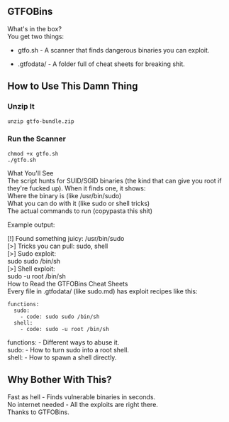 ## GTFOBins 
What's in the box? <br>
You get two things:<br>

- gtfo.sh - A scanner that finds dangerous binaries you can exploit.<br>

- .gtfodata/ - A folder full of cheat sheets for breaking shit.<br>

## How to Use This Damn Thing<br>

### Unzip It<br>
```
unzip gtfo-bundle.zip
```

### Run the Scanner<br>
```
chmod +x gtfo.sh 
./gtfo.sh 
```

What You'll See <br>
The script hunts for SUID/SGID binaries (the kind that can give you root if they're fucked up). When it finds one, it shows: <br>
Where the binary is (like /usr/bin/sudo) <br>
What you can do with it (like sudo or shell tricks) <br>
The actual commands to run (copypasta this shit) <br>

Example output: <br>

[!] Found something juicy: /usr/bin/sudo <br>
 [>] Tricks you can pull: sudo, shell <br>
 [>] Sudo exploit: <br>
    sudo sudo /bin/sh <br>
 [>] Shell exploit: <br>
    sudo -u root /bin/sh <br>
How to Read the GTFOBins Cheat Sheets <br>
Every file in .gtfodata/ (like sudo.md) has exploit recipes like this: <br>

```
functions: 
  sudo: 
    - code: sudo sudo /bin/sh 
  shell: 
    - code: sudo -u root /bin/sh 
```
functions: - Different ways to abuse it. <br>
sudo: - How to turn sudo into a root shell. <br>
shell: - How to spawn a shell directly. <br>

## Why Bother With This? <br>
Fast as hell - Finds vulnerable binaries in seconds. <br>
No internet needed - All the exploits are right there. <br>
Thanks to GTFOBins.
